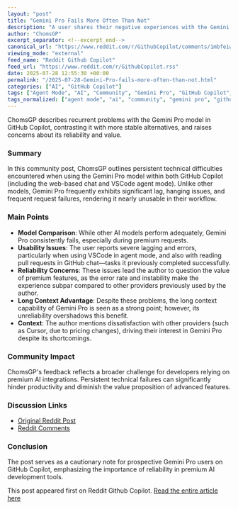 ```yaml
---
layout: "post"
title: "Gemini Pro Fails More Often Than Not"
description: "A user shares their negative experiences with the Gemini Pro model in GitHub Copilot and VSCode, detailing lag, errors, and usability issues. The post compares the reliability of Gemini Pro to other models and highlights concerns over premium feature value, with specific issues in agent mode and pull request handling."
author: "ChomsGP"
excerpt_separator: <!--excerpt_end-->
canonical_url: "https://www.reddit.com/r/GithubCopilot/comments/1mbfeiw/gemini_pro_fails_more_often_than_not/"
viewing_mode: "external"
feed_name: "Reddit Github Copilot"
feed_url: "https://www.reddit.com/r/GithubCopilot.rss"
date: 2025-07-28 12:55:30 +00:00
permalink: "/2025-07-28-Gemini-Pro-fails-more-often-than-not.html"
categories: ["AI", "GitHub Copilot"]
tags: ["Agent Mode", "AI", "Community", "Gemini Pro", "GitHub Copilot", "Lag", "Long Context", "Model Errors", "Model Reliability", "Premium Requests", "Pull Request", "VS Code"]
tags_normalized: ["agent mode", "ai", "community", "gemini pro", "github copilot", "lag", "long context", "model errors", "model reliability", "premium requests", "pull request", "vs code"]
---
```


ChomsGP describes recurrent problems with the Gemini Pro model in GitHub Copilot, contrasting it with more stable alternatives, and raises concerns about its reliability and value.<!--excerpt_end-->

### Summary

In this community post, ChomsGP outlines persistent technical difficulties encountered when using the Gemini Pro model within both GitHub Copilot (including the web-based chat and VSCode agent mode). Unlike other models, Gemini Pro frequently exhibits significant lag, hanging issues, and frequent request failures, rendering it nearly unusable in their workflow.

### Main Points

- **Model Comparison**: While other AI models perform adequately, Gemini Pro consistently fails, especially during premium requests.
- **Usability Issues**: The user reports severe lagging and errors, particularly when using VSCode in agent mode, and also with reading pull requests in GitHub chat—tasks it previously completed successfully.
- **Reliability Concerns**: These issues lead the author to question the value of premium features, as the error rate and instability make the experience subpar compared to other providers previously used by the author.
- **Long Context Advantage**: Despite these problems, the long context capability of Gemini Pro is seen as a strong point; however, its unreliability overshadows this benefit.
- **Context**: The author mentions dissatisfaction with other providers (such as Cursor, due to pricing changes), driving their interest in Gemini Pro despite its shortcomings.

### Community Impact

ChomsGP's feedback reflects a broader challenge for developers relying on premium AI integrations. Persistent technical failures can significantly hinder productivity and diminish the value proposition of advanced features.

### Discussion Links

- [Original Reddit Post](https://www.reddit.com/r/GithubCopilot/comments/1mbfeiw/gemini_pro_fails_more_often_than_not/)
- [Reddit Comments](https://www.reddit.com/r/GithubCopilot/comments/1mbfeiw/gemini_pro_fails_more_often_than_not/)

### Conclusion

The post serves as a cautionary note for prospective Gemini Pro users on GitHub Copilot, emphasizing the importance of reliability in premium AI development tools.

This post appeared first on Reddit Github Copilot. [Read the entire article here](https://www.reddit.com/r/GithubCopilot/comments/1mbfeiw/gemini_pro_fails_more_often_than_not/)
